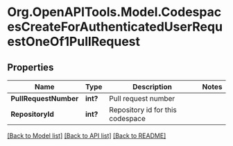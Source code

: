 # Org.OpenAPITools.Model.CodespacesCreateForAuthenticatedUserRequestOneOf1PullRequest

## Properties

Name | Type | Description | Notes
------------ | ------------- | ------------- | -------------
**PullRequestNumber** | **int?** | Pull request number | 
**RepositoryId** | **int?** | Repository id for this codespace | 

[[Back to Model list]](../README.md#documentation-for-models) [[Back to API list]](../README.md#documentation-for-api-endpoints) [[Back to README]](../README.md)

